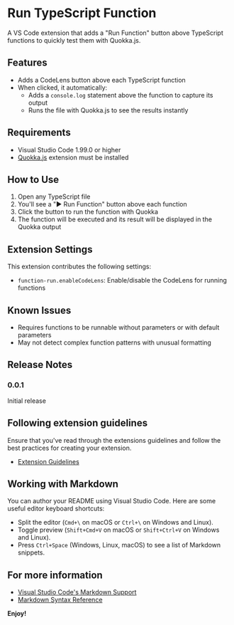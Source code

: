 # Run TypeScript Function

A VS Code extension that adds a "Run Function" button above TypeScript functions to quickly test them with Quokka.js.

## Features

- Adds a CodeLens button above each TypeScript function
- When clicked, it automatically:
  - Adds a `console.log` statement above the function to capture its output
  - Runs the file with Quokka.js to see the results instantly

## Requirements

- Visual Studio Code 1.99.0 or higher
- [Quokka.js](https://marketplace.visualstudio.com/items?itemName=WallabyJs.quokka-vscode) extension must be installed

## How to Use

1. Open any TypeScript file
2. You'll see a "► Run Function" button above each function
3. Click the button to run the function with Quokka
4. The function will be executed and its result will be displayed in the Quokka output

## Extension Settings

This extension contributes the following settings:

* `function-run.enableCodeLens`: Enable/disable the CodeLens for running functions

## Known Issues

- Requires functions to be runnable without parameters or with default parameters
- May not detect complex function patterns with unusual formatting

## Release Notes

### 0.0.1

Initial release

## Following extension guidelines

Ensure that you've read through the extensions guidelines and follow the best practices for creating your extension.

* [Extension Guidelines](https://code.visualstudio.com/api/references/extension-guidelines)

## Working with Markdown

You can author your README using Visual Studio Code. Here are some useful editor keyboard shortcuts:

* Split the editor (`Cmd+\` on macOS or `Ctrl+\` on Windows and Linux).
* Toggle preview (`Shift+Cmd+V` on macOS or `Shift+Ctrl+V` on Windows and Linux).
* Press `Ctrl+Space` (Windows, Linux, macOS) to see a list of Markdown snippets.

## For more information

* [Visual Studio Code's Markdown Support](http://code.visualstudio.com/docs/languages/markdown)
* [Markdown Syntax Reference](https://help.github.com/articles/markdown-basics/)

**Enjoy!**
